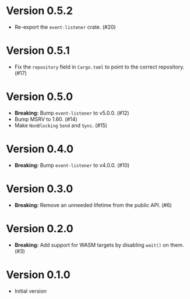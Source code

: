 # Version 0.5.2

- Re-export the `event-listener` crate. (#20)

# Version 0.5.1

- Fix the `repository` field in `Cargo.toml` to point to the correct repository. (#17)

# Version 0.5.0

- **Breaking:** Bump `event-listener` to v5.0.0. (#12)
- Bump MSRV to 1.60. (#14)
- Make `NonBlocking` `Send` and `Sync`. (#15)

# Version 0.4.0

- **Breaking:** Bump `event-listener` to v4.0.0. (#10)

# Version 0.3.0

- **Breaking:** Remove an unneeded lifetime from the public API. (#6)

# Version 0.2.0

- **Breaking:** Add support for WASM targets by disabling `wait()` on them. (#3)

# Version 0.1.0

- Initial version

